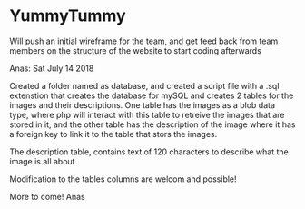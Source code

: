 # YummyTummy 
Will push an initial wireframe for the team, and get feed back from team members on the structure of the website to start coding afterwards 


Anas: Sat July 14 2018 

Created a folder named as database, and created a script file with a .sql extenstion that creates the database for mySQL and creates 2 tables for the images and their descriptions. 
One table has the images as a blob data type, where php will interact with this table to retreive the images that are stored in it, and the other table has the description of the image where it has a foreign key to link it to the table that stors the images. 

The description table, contains text of 120 characters to describe what the image is all about. 

Modification to the tables columns are welcom and possible! 

More to come! 
Anas

